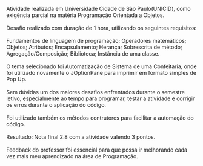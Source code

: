 Atividade realizada em Universidade Cidade de São Paulo(UNICID), como exigência parcial na matéria Programação Orientada a Objetos.<br />
<br />
Desafio realizado com duração de 1 hora, utilizando os seguintes requisitos:<br />
<br />
Fundamentos de linguagem de programação; Operadores matemáticos; Objetos; Atributos; Encapsulamento; Herança; Sobrescrita de método; Agregação/Composição; Biblioteca; Instância de uma classe.<br />
<br />
O tema selecionado foi Automatização de Sistema de uma Confeitaria, onde foi utilizado novamente o JOptionPane para imprimir em formato simples de Pop Up.<br />
<br />
Sem dúvidas um dos maiores desafios enfrentados durante o semestre letivo, especialmente ao tempo para programar, testar a atividade e corrigir os erros durante o aplicação do código.<br />
<br />
Foi utilizado também os métodos contrutores para facilitar a automação do código.<br />
<br />
Resultado: Nota final 2.8 com a atividade valendo 3 pontos. <br />
<br />
Feedback do professor foi essencial para que possa ir melhorando cada vez mais meu aprendizado na área de Programação.<br />
